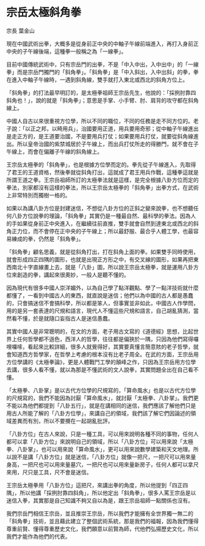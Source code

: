 # 宗岳太極斜角拳

宗長
葉金山

現在中國武術出拳，大概多是從身前正中央的中軸子午線前端進入，再打入身前正中央的子午線後端，這種拳一般稱之為「一線拳」。

目前中國傳統武術中，只有宗岳門的出拳，不是「中入中出，入中出中」的「一線拳」而是宗岳門獨門的「斜角拳」。「斜角拳」是「中入斜出，入中出斜」的拳，拳在進入中軸子午線時，一遇到斜角線，雙手就打入東北或西北的斜角方位上。

「斜角拳」的打法最早明訂的，是太極拳祖師王宗岳先生，他說的：「採挒肘靠四斜角也！」，說的就是「斜角拳」；意思是手掌、小手臂、肘、肩背的攻守都在斜角線上。

中國人自古以來很重視方位學，所以不同的職位，不同的任務是走不同方位的。老子說：「以正之邦，以畸用兵」，治國要用正道，用兵要用奇邪；從中軸子午線進出是走正方的，是王道要治國，不是要用兵打仗；如果要用兵打仗，就要從斜角線進出。所以皇帝治國的紫禁城居於子午線上，而出兵打仗所走的得勝門，就不會在子午線上，而會在偏離子午線的斜角線上。

王宗岳太極拳的「斜角拳」，也是根據方位學而定的。拳先從子午線進入，先取得了君王的王道資格，然後拳就從斜角打出，這就成了君王用兵作戰，這種拳這就是所謂王道之拳。王宗岳祖師所訂的太極拳法就是這樣，是完全根據八卦方位而定的拳法，別家都沒有這樣的拳法，所以王宗岳太極拳的「斜角拳」出拳方式，在武術上非常特別而獨樹一格的。

如果以為講八卦方位是封建迷信，不想從八卦方位的正斜之變來說拳，也不想聽任何八卦方位說拳的理論，「斜角拳」其實仍是一種最自然、最科學的拳法。因為人的手如果從身前正中央進入，在繼續往前直推，雙手就會自然到達東北或西北的斜角正力位，而不會停在正中央的子午線上；所以最舒服、最合乎人體工學，也最容易練成的拳，仍然是「斜角拳」。

「斜角拳」顧名思義，就是從斜角打出，打在斜角上面的拳。如果雙手同時使用，就會形成四正四隅的圖形，也就是出現正方形之中，有交叉線的圖形，如果再把東西南北十字直線畫上去，就是「八卦」圖，所以說王宗岳太極拳，就是運用八卦方位來創造的拳，講起來很奧妙，一般人是聽不懂的。

因為現代有很多中國人崇洋媚外，以為自己學了點洋觀點、學了一點洋技術就什麼都懂了，一看到中國古人的東西，就直說是迷信；他們以為中國的古人都是愚蠢的，只會搞迷信不會搞科學，所以都是笨人，但事實並非如此，中國古人作學問，用的是另一套表達的尺規和語言，現代人不懂這些尺規和語言，自己胡亂猜測，當然看不懂，於是就隨口妄指古人是迷信愚蠢。

其實中國人是非常聰明的，在文的方面，老子用古文寫的《道德經》思想，比起世界上任何哲學都不遜色，西洋人的哲學，往往都是偏狹於一隅，只因為他們寫得囉哩囉嗦，看起來比較詳細，很多人就覺得好，其實要真懂言簡意賅的老子哲學，就會知道西方哲學家，在哲學上考慮的根本沒有比老子周全。在武的方面，王宗岳用方位學講的《太極拳論》，更是人體戰鬥工學的顛峰之作，只因為王宗岳用方位學去講，很多人看不懂，就以為那是不懂武術的文人說拳，其實問題全出在自己看不懂。

「太極拳、八卦掌」是以古代方位學的尺規寫的，「算命風水」也是以古代方位學的尺規寫的，我們不能因為討厭「算命風水」，就討厭「太極拳、八卦掌」。我們更不能以為他們都提到「八卦五行」，就是在講相同的迷信，我們應該了解他們只是用古人所能了解的「八卦方位學」，來講自己的領域，我們該了解它們因論述的領域差異而有別，所以不要攪在一起胡亂批評。

「八卦方位」在古人來說，只是一種工具，可以用來說明各種不同的事物，任何人都可以拿「八卦方位」來說明自己的領域，所以「八卦方位」可以用來說「太極拳、八卦掌」，也可以用來說「算命風水」，更可以用來說數學建築和天文地理。所以說不是講「八卦方位」就是迷信，「八卦方位」就像一把尺，一把尺可以用來量身高，一把尺也可以用來量墓穴，一把尺也可以用來量新房子，任何人都可以拿尺來用，尺只是工具，尺不會是迷信。

王宗岳太極拳用「八卦方位」這把尺，來講出拳的角度，所以他提到「四正四隅」，所以他講「採挒肘靠四斜角」，所以他定出「斜角拳」，很多人罵王宗岳是以迷信入拳，其實那是自己知識不夠又自以為是，跟王宗岳祖師一點關係也沒有。

我們宗岳門相信王宗岳，並且推崇王宗岳，所以我們才能擁有全世界獨一無二的「斜角拳」技術，並且藉此建立了整個武術系統，那是我們的福報，因為我們懂得尊重前賢、懂得尊重歷史文化，我們願意以前賢為師，代他們弘揚歷史文化，所以我們才能作為他們的代表。